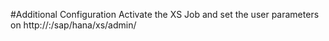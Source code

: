 #Additional Configuration
Activate the XS Job and set the user parameters on 
http://<HANA SERVER>:<xsport>/sap/hana/xs/admin/
